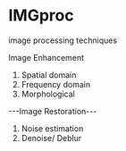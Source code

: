 # IMGproc
image processing techniques

Image Enhancement
1. Spatial domain
2. Frequency domain
3. Morphological

---Image Restoration---
1. Noise estimation
2. Denoise/ Deblur
